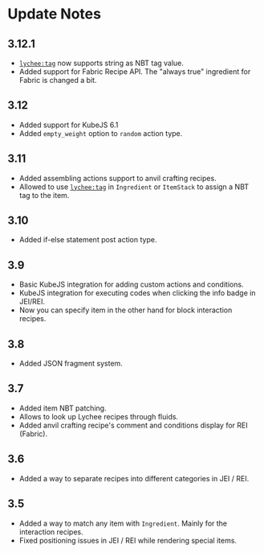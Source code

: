 # Update Notes

## 3.12.1

 - [`lychee:tag`](extra-features.md#lycheetag) now supports string as NBT tag value.
 - Added support for Fabric Recipe API. The "always true" ingredient for Fabric is changed a bit.

## 3.12

 - Added support for KubeJS 6.1
 - Added `empty_weight` option to `random` action type.

## 3.11

 - Added assembling actions support to anvil crafting recipes.
 - Allowed to use [`lychee:tag`](extra-features.md#lycheetag) in `Ingredient` or `ItemStack` to assign a NBT tag to the item.

## 3.10

 - Added if-else statement post action type.

## 3.9

 - Basic KubeJS integration for adding custom actions and conditions.
 - KubeJS integration for executing codes when clicking the info badge in JEI/REI.
 - Now you can specify item in the other hand for block interaction recipes.

## 3.8

 - Added JSON fragment system.

## 3.7

 - Added item NBT patching.
 - Allows to look up Lychee recipes through fluids.
 - Added anvil crafting recipe's comment and conditions display for REI (Fabric).

## 3.6

 - Added a way to separate recipes into different categories in JEI / REI.

## 3.5

 - Added a way to match any item with `Ingredient`. Mainly for the interaction recipes.
 - Fixed positioning issues in JEI / REI while rendering special items.
